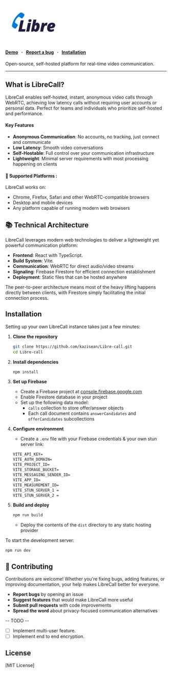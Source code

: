 <h1><a href="https://call.hossain.cc"><img width="200" alt="LibreCall Logo" src="/doc/LibreCall.png"></a></h1>

#### [Demo](https://call.hossain.cc) &nbsp; · &nbsp; [Report a bug](https://github.com/kazisean/Libre-call/issues/new) &nbsp; · &nbsp; [Installation](##Installation)

Open-source, self-hosted platform for real-time video communication. 

---


## What is LibreCall?

LibreCall enables self-hosted, instant, anonymous video calls through WebRTC, achieving low latency calls without requiring user accounts or personal data. Perfect for teams and individuals who prioritize self-hosted and performance.

#### Key Features

- **Anonymous Communication**: No accounts, no tracking, just connect and communicate
- **Low Latency**: Smooth video conversations
- **Self-Hostable**: Full control over your communication infrastructure
- **Lightweight**: Minimal server requirements with most processing happening on clients

#### 🤖 Supported Platforms : 

LibreCall works on:
- Chrome, Firefox, Safari and other WebRTC-compatible browsers
- Desktop and mobile devices
- Any platform capable of running modern web browsers

## 📚 Technical Architecture

LibreCall leverages modern web technologies to deliver a lightweight yet powerful communication platform:

- **Frontend**: React with TypeScript.
- **Build System**: Vite.
- **Communication**: WebRTC for direct audio/video streams
- **Signaling**: Firebase Firestore for efficient connection establishment
- **Deployment**: Static files that can be hosted anywhere

The peer-to-peer architecture means most of the heavy lifting happens directly between clients, with Firestore simply facilitating the initial connection process.

## Installation 

Setting up your own LibreCall instance takes just a few minutes:

1. **Clone the repository**
   ```bash
   git clone https://github.com/kazisean/Libre-call.git
   cd Libre-call
   ```

2. **Install dependencies**
   ```bash
   npm install
   ```

3. **Set up Firebase**
   - Create a Firebase project at [console.firebase.google.com](https://console.firebase.google.com)
   - Enable Firestore database in your project
   - Set up the following data model:
     - `calls` collection to store offer/answer objects
     - Each call document contains `answerCandidates` and `offerCandidates` subcollections


4. **Configure environment**
   - Create a `.env` file with your Firebase credentials & your own stun server link:
   ```
   VITE_API_KEY=
   VITE_AUTH_DOMAIN=
   VITE_PROJECT_ID=
   VITE_STORAGE_BUCKET=
   VITE_MESSAGING_SENDER_ID=
   VITE_APP_ID=
   VITE_MEASUREMENT_ID=
   VITE_STUN_SERVER_1 = 
   VITE_STUN_SERVER_2 = 
   ```

5. **Build and deploy**
   ```bash
   npm run build
   ```
   - Deploy the contents of the `dist` directory to any static hosting provider

To start the development server:
```bash
npm run dev
```


## 📧 Contributing

Contributions are welcome! Whether you're fixing bugs, adding features, or improving documentation, your help makes LibreCall better for everyone.

- **Report bugs** by opening an issue
- **Suggest features** that would make LibreCall more useful
- **Submit pull requests** with code improvements
- **Spread the word** about privacy-focused communication alternatives

-- TODO --
- [ ] Implement multi-user feature.
- [ ] Implement end to end encryption.

## License

[MIT License]
